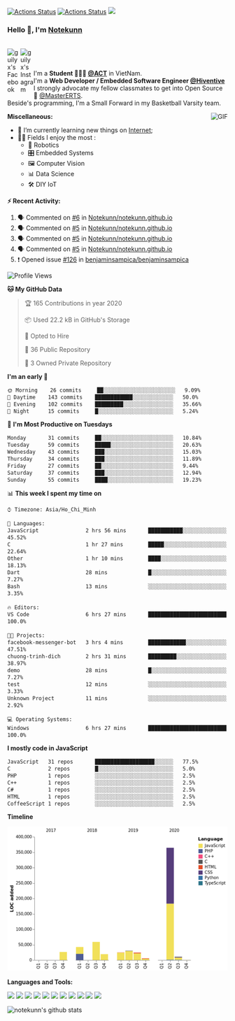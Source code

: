 [![Actions Status](https://github.com/Notekunn/Notekunn/workflows/wakatime-stats/badge.svg)](https://github.com/Notekunn/Notekunn/actions)
[![Actions Status](https://github.com/Notekunn/Notekunn/workflows/update-gh-activity/badge.svg)](https://github.com/Notekunn/Notekunn/actions)
![](https://visitor-badge.glitch.me/badge?page_id=guilyx.guilyx)

### Hello 👋, I'm [Notekunn](https://Notekunn.github.io) 

<br/>
<a href="https://www.facebook.com/ShiinDz">
  <img align="left" alt="guilyx's Facebook" width="30px" src="https://image.flaticon.com/icons/svg/2111/2111342.svg" />
</a>
<a href="https://www.instagram.com/_unique.scary_">
  <img align="left" alt="guilyx's Instagram" width="30px" src="https://image.flaticon.com/icons/svg/2111/2111421.svg" />
</a> <br /> <br />

I'm a **Student 👨🏽‍💼 [@ACT](http://actvn.edu.vn/)** in VietNam. <br />
I'm a **Web Developer / Embedded Software Engineer [@Hiventive](https://www.hiventive.com)**  <br />
I strongly advocate my fellow classmates to get into Open Source 📢 [@MasterERTS](https://github.com/MasterERTS).  <br />
Beside's programming, I'm a Small Forward in my Basketball Varsity team. <br />

  <img align="right" alt="GIF" src="https://media1.tenor.com/images/1c6140897565e34a4e98f618e220dc0d/tenor.gif?itemid=9358372" />
  
**Miscellaneous:**

- 📖 I’m currently learning new things on [Internet](https://www.google.com.vn);
- 🤹🏽 Fields I enjoy the most :
  - 🤖 Robotics 
  - 🎛 Embedded Systems
  - 🖼 Computer Vision
  - 📊 Data Science
  - 🛠 DIY IoT

**:zap: Recent Activity:**

<!--START_SECTION:activity-->
1. 🗣 Commented on [#6](https://github.com//Notekunn/notekunn.github.io/issues/6) in [Notekunn/notekunn.github.io](https://github.com//Notekunn/notekunn.github.io)
2. 🗣 Commented on [#5](https://github.com//Notekunn/notekunn.github.io/issues/5) in [Notekunn/notekunn.github.io](https://github.com//Notekunn/notekunn.github.io)
3. 🗣 Commented on [#5](https://github.com//Notekunn/notekunn.github.io/issues/5) in [Notekunn/notekunn.github.io](https://github.com//Notekunn/notekunn.github.io)
4. 🗣 Commented on [#5](https://github.com//Notekunn/notekunn.github.io/issues/5) in [Notekunn/notekunn.github.io](https://github.com//Notekunn/notekunn.github.io)
5. ❗️ Opened issue [#126](https://github.com//benjaminsampica/benjaminsampica/issues/126) in [benjaminsampica/benjaminsampica](https://github.com//benjaminsampica/benjaminsampica)
<!--END_SECTION:activity-->

<!--START_SECTION:waka-->
![Profile Views](http://img.shields.io/badge/Profile%20Views-316-blue)

**🐱 My GitHub Data** 

> 🏆 165 Contributions in year 2020
 > 
> 📦 Used 22.2 kB in GitHub's Storage 
 > 
> 💼 Opted to Hire
 > 
> 📜 36 Public Repository 
 > 
> 🔑 3 Owned Private Repository 

**I'm an early 🐤** 

```text
🌞 Morning    26 commits     ██░░░░░░░░░░░░░░░░░░░░░░░   9.09% 
🌆 Daytime    143 commits    ████████████░░░░░░░░░░░░░   50.0% 
🌃 Evening    102 commits    █████████░░░░░░░░░░░░░░░░   35.66% 
🌙 Night      15 commits     █░░░░░░░░░░░░░░░░░░░░░░░░   5.24%

```
📅 **I'm Most Productive on Tuesdays** 

```text
Monday       31 commits     ██░░░░░░░░░░░░░░░░░░░░░░░   10.84% 
Tuesday      59 commits     █████░░░░░░░░░░░░░░░░░░░░   20.63% 
Wednesday    43 commits     ███░░░░░░░░░░░░░░░░░░░░░░   15.03% 
Thursday     34 commits     ███░░░░░░░░░░░░░░░░░░░░░░   11.89% 
Friday       27 commits     ██░░░░░░░░░░░░░░░░░░░░░░░   9.44% 
Saturday     37 commits     ███░░░░░░░░░░░░░░░░░░░░░░   12.94% 
Sunday       55 commits     ████░░░░░░░░░░░░░░░░░░░░░   19.23%

```


📊 **This week I spent my time on** 

```text
⌚︎ Timezone: Asia/Ho_Chi_Minh

💬 Languages: 
JavaScript               2 hrs 56 mins       ███████████░░░░░░░░░░░░░░   45.52% 
C                        1 hr 27 mins        █████░░░░░░░░░░░░░░░░░░░░   22.64% 
Other                    1 hr 10 mins        ████░░░░░░░░░░░░░░░░░░░░░   18.13% 
Dart                     28 mins             █░░░░░░░░░░░░░░░░░░░░░░░░   7.27% 
Bash                     13 mins             ░░░░░░░░░░░░░░░░░░░░░░░░░   3.35%

🔥 Editors: 
VS Code                  6 hrs 27 mins       █████████████████████████   100.0%

🐱‍💻 Projects: 
facebook-messenger-bot   3 hrs 4 mins        ████████████░░░░░░░░░░░░░   47.51% 
chuong-trinh-dich        2 hrs 31 mins       █████████░░░░░░░░░░░░░░░░   38.97% 
demo                     28 mins             █░░░░░░░░░░░░░░░░░░░░░░░░   7.27% 
test                     12 mins             ░░░░░░░░░░░░░░░░░░░░░░░░░   3.33% 
Unknown Project          11 mins             ░░░░░░░░░░░░░░░░░░░░░░░░░   2.92%

💻 Operating Systems: 
Windows                  6 hrs 27 mins       █████████████████████████   100.0%

```

**I mostly code in JavaScript** 

```text
JavaScript   31 repos       ███████████████████░░░░░░   77.5% 
C            2 repos        █░░░░░░░░░░░░░░░░░░░░░░░░   5.0% 
PHP          1 repos        ░░░░░░░░░░░░░░░░░░░░░░░░░   2.5% 
C++          1 repos        ░░░░░░░░░░░░░░░░░░░░░░░░░   2.5% 
C#           1 repos        ░░░░░░░░░░░░░░░░░░░░░░░░░   2.5% 
HTML         1 repos        ░░░░░░░░░░░░░░░░░░░░░░░░░   2.5% 
CoffeeScript 1 repos        ░░░░░░░░░░░░░░░░░░░░░░░░░   2.5%

```


**Timeline**

![Chart not found](https://github.com/Notekunn/Notekunn/blob/master/charts/bar_graph.png) 


<!--END_SECTION:waka-->

**Languages and Tools:**  

<code><img height="50" src="https://image.flaticon.com/icons/svg/2861/2861557.svg"></code>
<code><img height="50" src="https://image.flaticon.com/icons/svg/3190/3190604.svg"></code>
<code><img height="50" src="https://image.flaticon.com/icons/svg/2942/2942156.svg"></code>
<code><img height="50" src="https://img.icons8.com/color/48/000000/golang.png"></code>
<code><img height="50" src="https://image.flaticon.com/icons/svg/1628/1628182.svg"></code>
<code><img height="50" src="https://image.flaticon.com/icons/png/512/2085/2085061.png"></code>
<code><img height="50" src="https://image.flaticon.com/icons/svg/2535/2535543.svg"></code>
<code><img height="50" src="https://cdn.icon-icons.com/icons2/1508/PNG/512/matlab_104289.png"></code>
<code><img height="50" src="https://image.flaticon.com/icons/svg/2721/2721297.svg"></code>
<code><img height="50" src="https://image.flaticon.com/icons/svg/752/752605.svg"></code>
<code><img height="50" src="https://image.flaticon.com/icons/svg/1680/1680899.svg"></code>

![notekunn's github stats](https://github-readme-stats.vercel.app/api?username=notekunn&show_icons=true&hide_border=true)
